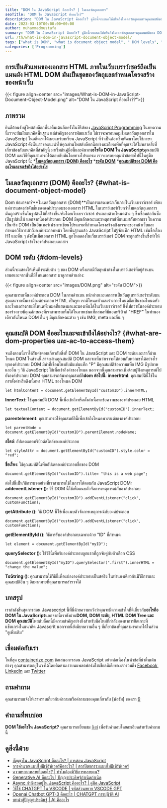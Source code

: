 ```yaml
---
title: "DOM ใน JavaScript คืออะไร? | โมเดลวัตถุเอกสาร" 
seoTitle: "DOM ใน JavaScript คืออะไร?" 
description: "DOM ใน JavaScript คืออะไร? คู่มือนี้จะแสดงให้เห็นถึงโมเดลวัตถุเอกสารคุณสมบัติของ DOM ระดับของ DOM และวิธีการเข้าถึงองค์ประกอบ DOM" 
date: 2023-03-10T00:00:00+00:00
author: muhammadmustafa
summary: "DOM ใน JavaScript คืออะไร? คู่มือนี้จะแสดงให้เห็นถึงโมเดลวัตถุเอกสารคุณสมบัติของ DOM ระดับของ DOM และวิธีการเข้าถึงองค์ประกอบ DOM" 
url: /th/what-is-dom-in-javascript-document-object-model/
tags: ["what is DOM", "what is document object model", " DOM levels", "HTML DOM tree", "DOM properties"]
categories: ['Programming']
---
```


## การเป็นตัวแทนของเอกสาร HTML ภายในเว็บเบราว์เซอร์ถือเป็นแผนผัง HTML DOM มันเป็นชุดของวัตถุและกำหนดโครงสร้างของหน้าเว็บ

{{< figure align=center src="images/What-is-DOM-in-JavaScript-Document-Object-Model.png" alt="DOM ใน JavaScript คืออะไร??">}}


## ภาพรวม
ยินดีต้อนรับสู่โพสต์บล็อกที่น่าตื่นเต้นอีกครั้งในซีรีส์ของ [JavaScript Programming][1] ในบทความนี้เราจะสัมผัสแนวคิดพื้นฐาน แต่สำคัญของการพัฒนาเว็บ ใช่เราจะครอบคลุมโมเดลวัตถุเอกสารใน JavaScript ในอดีตเราได้เผยแพร่บทเรียน JavaScript ที่จำเป็นต้องเริ่มพัฒนาโดยใช้ภาษา JavaScript ดังนั้นเราขอแนะนำให้คุณอ่านโพสต์บล็อกนี้อย่างละเอียดเพื่อที่คุณจะได้ไม่พลาดสิ่งที่เกี่ยวข้องกับแนวคิดที่สำคัญนี้ มาเริ่มต้นคู่มือนี้และค้นหา**อะไรคือ DOM ใน JavaScript**คุณสมบัติ DOM และวิธีที่คุณสามารถโต้ตอบกับมันโดยทางโปรแกรม
เราจะครอบคลุมหัวข้อต่อไปนี้ในคู่มือ JavaScript นี้:
***[โมเดลวัตถุเอกสาร (DOM) คืออะไร][2]**
***[ระดับ DOM][3]**
***[คุณสมบัติของ DOM คืออะไรและจะเข้าถึงได้อย่างไร][4]**

## โมเดลวัตถุเอกสาร (DOM) คืออะไร? {#what-is-document-object-model}
Dom ย่อมาจาก?**โมเดลวัตถุเอกสาร (DOM)**เป็นการแสดงหน้าเว็บภายในเว็บเบราว์เซอร์ เพียงแค่การแสดงลำดับชั้นขององค์ประกอบของเอกสาร HTML ในเบราว์เซอร์เรียกว่าโมเดลวัตถุเอกสาร มันถูกสร้างขึ้นในรูปต้นไม้ที่สร้างขึ้นจริงโดยเว็บเบราว์เซอร์ ประกอบด้วยโหนดต่าง ๆ ซึ่งเชื่อมต่อกันซึ่งเป็นรูปต้นไม้ นอกจากนี้องค์ประกอบ DOM มีคุณลักษณะและเหตุการณ์ที่แนบมากับพวกเขา
ในความเป็นจริง DOM เป็นอินเทอร์เฟซการเขียนโปรแกรมที่กำหนดโครงสร้างเชิงตรรกะของหน้าเว็บและกำหนดวิธีการเข้าถึงองค์ประกอบหน้า โดยพื้นฐานแล้ว JavaScript ไม่รู้จักแท็ก HTML เช่นชื่อเรื่อง H1 และอื่น ๆ ดังนั้นเมื่อเอกสาร HTML ถูกโหลดลงในเว็บเบราว์เซอร์ DOM จะถูกสร้างขึ้นซึ่งทำให้ JavaScript เข้าใจองค์ประกอบเอกสาร

## DOM ระดับ {#dom-levels}
ส่วนนี้จะแสดงให้เห็นถึงระดับต่าง ๆ ของ DOM ครั้งแรกมีวัตถุหน้าต่างในเบราว์เซอร์ที่อยู่ด้านบนเสมอและจากนั้นก็มีโหนดเอกสาร มาดูภาพด้านล่าง:

{{< figure align=center src="images/DOM.png" alt="ระดับ DOM">}}

คุณสามารถเห็นองค์ประกอบ DOM ในภาพด้านบน หน้าต่างและเอกสารเป็นวัตถุเบราว์เซอร์ระดับบนสุดและจากนั้นเรามีองค์ประกอบ HTML เป็นรูท เรามีโหนดหัวและร่างกายโหนดชื่อเป็นของโหนดหัวและโหนดร่างกายมีโหนดทั้งหมดที่แสดงผลและมองเห็นได้ในเว็บเบราว์เซอร์ ยิ่งไปกว่านั้นองค์ประกอบของร่างกายมีคุณลักษณะที่เราสามารถเห็นได้ในภาพเช่นแท็กสมอที่มีแอตทริบิวต์ "HREF" ในทำนองเดียวกันโหนด DOM อื่น ๆ มีคุณลักษณะต่าง ๆ เช่น IMG, meta และอื่น ๆ

## คุณสมบัติ DOM คืออะไรและจะเข้าถึงได้อย่างไร? {#what-are-dom-properties และ-ac-to-access-them}
จนถึงตอนนี้เราได้รับคำตอบเกี่ยวกับสิ่งที่ DOM ใน JavaScript และ DOM ระดับและเราก็ผ่านโหนด DOM ในส่วนนี้เราจะผ่านคุณสมบัติ DOM และจะเห็นว่าเราจะโต้ตอบกับพวกเขาได้อย่างไร ทุกองค์ประกอบ DOM มีค่าที่เชื่อมโยงกับมันเช่นแท็ก "P" มีคุณสมบัติข้อความแท็ก IMG มีรูปภาพและอื่น ๆ วิธี JavaScript ใช้เพื่อเข้าถึงค่าของโหนด นอกจากนี้คุณสามารถเพิ่ม/ลบผู้ฟังเหตุการณ์ไปยังองค์ประกอบ DOM
คุณสามารถค้นหาคุณสมบัติ**dom ต่อไปนี้**:
**innerhtml**: คุณสมบัตินี้ใช้ในการตั้งค่าหรือดึงเนื้อหา HTML ของโหนด DOM
```
let htmlContent = document.getElementById("customID").innerHTML;
```
**InnerText**: ใช้คุณสมบัติ DOM นี้เพื่อเข้าถึงหรือตั้งค่าเนื้อหาข้อความขององค์ประกอบ HTML
```
let textualContent = document.getElementById("customID").innerText;
```
**parentelement**: คุณสามารถใช้คุณสมบัตินี้เพื่อเข้าถึงโหนดพาเรนต์ขององค์ประกอบ
```
let parentNode = document.getElementById("customID").parentElement.nodeName;
```
**สไตล์**: อัปเดตแอตทริบิวต์สไตล์ขององค์ประกอบ
```
let styleAttr = document.getElementById("customID").style.color = "red";
```
**ชื่อเรื่อง**: ใช้คุณสมบัตินี้เพื่ออัปเดตองค์ประกอบชื่อของ DOM
```
document.getElementById("customID").title= "this is a web page";
```
 ต่อไปนี้เป็นวิธีการบางอย่างที่เราสามารถใช้ในการโต้ตอบกับ JavaScript DOM:
**addeventListener ()**: วิธี DOM นี้ใช้เพื่อแนบตัวจัดการเหตุการณ์กับองค์ประกอบ
```
document.getElementById("customID").addEventListener("click", customFunction);
```
**getAttribute ()**: วิธี DOM นี้ใช้เพื่อแนบตัวจัดการเหตุการณ์กับองค์ประกอบ
```
document.getElementById("customID").addEventListener("click", customFunction);
```
**getElementById ()**: วิธีการรับองค์ประกอบเฉพาะด้วย "ID" ที่กำหนด
```
let element = document.getElementById("myID");
```
**querySelector ()**: ใช้วิธีนี้เพื่อรับองค์ประกอบลูกแรกที่ถูกจับคู่กับตัวเลือก CSS
```
document.getElementById("myID").querySelector(".first").innerHTML = "change the value";
```
**ToString ()**: คุณสามารถใช้วิธีนี้เพื่อแปลงองค์ประกอบเป็นสตริง
ในทำนองเดียวกันมีวิธีการและคุณสมบัติอื่น ๆ อีกมากมายที่คุณสามารถสำรวจได้

## บทสรุป
เรากำลังสิ้นสุดการสอน Javasxcript นี้ที่นี่ด้วยความหวังว่าคุณจะมีความเข้าใจที่ดีเกี่ยวกับ**อะไรคือ DOM ใน JavaScript**นอกจากนี้เรายังผ่าน**DOM, DOM ระดับ, HTML DOM Tree และ DOM คุณสมบัติ**โพสต์บล็อกนี้มีความสำคัญอย่างยิ่งสำหรับมือใหม่ที่กำลังมองหาการยึดเกาะที่แข็งแกร่งในแนวคิด Javascrit นอกจากนี้ยังมีบทความอื่น ๆ ที่เกี่ยวข้องที่คุณสามารถหาได้ในส่วน "ดูเพิ่มเติม"

## เชื่อมต่อกับเรา
ในที่สุด [containerize.com][5] ข้อเสนอการสอน JavaScript อย่างต่อเนื่องในหัวข้อที่น่าตื่นเต้นต่างๆ คุณสามารถอยู่ในวงได้โดยติดตามเราบนแพลตฟอร์มโซเชียลมีเดียของเรารวมถึง [Facebook][6], [LinkedIn][7] และ [Twitter][8]

## ถามคำถาม
คุณสามารถแจ้งให้เราทราบเกี่ยวกับคำถามหรือคำถามของคุณเกี่ยวกับ [ฟอรัม] ของเรา [9]

## คำถามที่พบบ่อย
**DOM ใช้อะไรใน JavaScript?**
คุณสามารถเยี่ยมชม [ลิงก์][2] เพื่อรับคำตอบโดยละเอียดสำหรับคำถามนี้

## ดูสิ่งนี้ด้วย
  * [สัญญาใน JavaScript คืออะไร? | การสอน JavaScript][10]
  * [การคำนวณแบบไม่มีเซิร์ฟเวอร์คืออะไร? | สถาปัตยกรรมแบบไม่มีเซิร์ฟเวอร์][11]
  * [ความหลากหลายคืออะไร? | ทำไมต้องมีวิธีการหลายคน?][12]
  * [Generative AI คืออะไร | ปัญญาประดิษฐ์กำเนิดกำเนิด][13]
  * [Async กำลังรออยู่ใน JavaScript คืออะไร? | คู่มือ JavaScript][14]
  * [วิธีใช้ CHATGPT ใน VSCODE | รหัสส่วนขยาย VSCODE GPT][15]
  * [Openai Chatbot GPT-3 คืออะไร | CHATGPT การปฏิวัติ AI][16]
  * [บทนำสู่ปัญญาประดิษฐ์ | AI คืออะไร][17]

  
[1]: https://blog.containerize.com/categories/programming/
[2]: #What-is-Document-Object-Model
[3]: #DOM-levels
[4]: #What-are-DOM-properties-and-how-to-access-them
[5]: https://www.containerize.com/
[6]: https://web.facebook.com/containerize
[7]: https://www.linkedin.com/company/containerize/
[8]: https://twitter.com/containerize_co
[9]: https://forum.containerize.com/
[10]: https://blog.containerize.com/what-is-promise-in-javascript-javascript-tutorial/
[11]: https://blog.containerize.com/programming/what-is-serverless-computing-serverless-architecture/
[12]: https://blog.containerize.com/programming/what-is-multitenancy-why-a-multi-tenant-approach-2/
[13]: https://blog.containerize.com/artificial-intelligence/what-is-generative-ai-generative-artificial-intelligence/
[14]: https://blog.containerize.com/what-is-async-await-in-javascript-a-javascript-guide/
[15]: https://blog.containerize.com/artificial-intelligence/how-to-use-chatgpt-in-vscode-the-vscode-extension-codegpt/
[16]: https://blog.containerize.com/artificial-intelligence/what-is-openai-chatbot-gpt-3-chatgpt-an-ai-revolution/
[17]: https://blog.containerize.com/artificial-intelligence/an-introduction-to-artificial-intelligence-what-is-ai/
